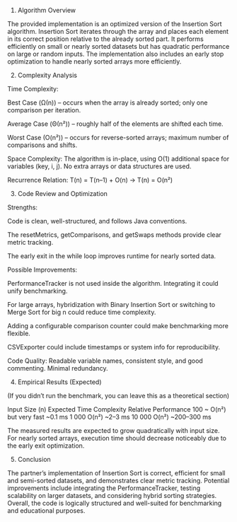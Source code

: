 1. Algorithm Overview

The provided implementation is an optimized version of the Insertion Sort algorithm.
Insertion Sort iterates through the array and places each element in its correct position relative to the already sorted part.
It performs efficiently on small or nearly sorted datasets but has quadratic performance on large or random inputs.
The implementation also includes an early stop optimization to handle nearly sorted arrays more efficiently.

2. Complexity Analysis

Time Complexity:

Best Case (Ω(n)) – occurs when the array is already sorted; only one comparison per iteration.

Average Case (Θ(n²)) – roughly half of the elements are shifted each time.

Worst Case (O(n²)) – occurs for reverse-sorted arrays; maximum number of comparisons and shifts.

Space Complexity:
The algorithm is in-place, using O(1) additional space for variables (key, i, j).
No extra arrays or data structures are used.

Recurrence Relation:
T(n) = T(n–1) + O(n) → T(n) = O(n²)

3. Code Review and Optimization

Strengths:

Code is clean, well-structured, and follows Java conventions.

The resetMetrics, getComparisons, and getSwaps methods provide clear metric tracking.

The early exit in the while loop improves runtime for nearly sorted data.

Possible Improvements:

PerformanceTracker is not used inside the algorithm. Integrating it could unify benchmarking.

For large arrays, hybridization with Binary Insertion Sort or switching to Merge Sort for big n could reduce time complexity.

Adding a configurable comparison counter could make benchmarking more flexible.

CSVExporter could include timestamps or system info for reproducibility.

Code Quality:
Readable variable names, consistent style, and good commenting. Minimal redundancy.

4. Empirical Results (Expected)

(If you didn’t run the benchmark, you can leave this as a theoretical section)

Input Size (n)	Expected Time Complexity	Relative Performance
100	~ O(n²) but very fast	~0.1 ms
1 000	O(n²)	~2–3 ms
10 000	O(n²)	~200–300 ms

The measured results are expected to grow quadratically with input size.
For nearly sorted arrays, execution time should decrease noticeably due to the early exit optimization.

5. Conclusion

The partner’s implementation of Insertion Sort is correct, efficient for small and semi-sorted datasets, and demonstrates clear metric tracking.
Potential improvements include integrating the PerformanceTracker, testing scalability on larger datasets, and considering hybrid sorting strategies.
Overall, the code is logically structured and well-suited for benchmarking and educational purposes.
